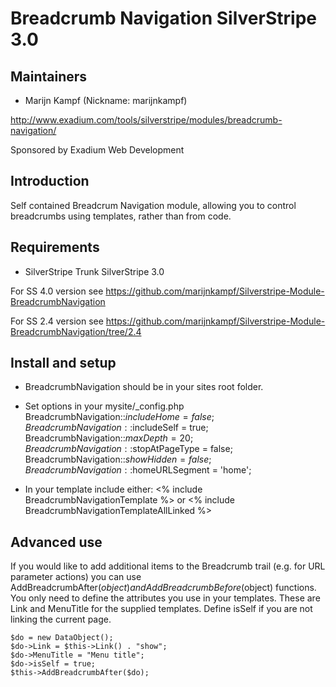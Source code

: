 # Breadcrumb Navigation SilverStripe 3.0

## Maintainers

 * Marijn Kampf (Nickname: marijnkampf)
  <marijn at exadium dot com>
   
   http://www.exadium.com/tools/silverstripe/modules/breadcrumb-navigation/
   
   Sponsored by Exadium Web Development
   
## Introduction

Self contained Breadcrum Navigation module, allowing you to control breadcrumbs using templates, rather than from code.

## Requirements

 * SilverStripe Trunk SilverStripe 3.0
 
For SS 4.0 version see https://github.com/marijnkampf/Silverstripe-Module-BreadcrumbNavigation

For SS 2.4 version see https://github.com/marijnkampf/Silverstripe-Module-BreadcrumbNavigation/tree/2.4 

## Install and setup

 * BreadcrumbNavigation should be in your sites root folder.
 * Set options in your mysite/_config.php
			BreadcrumbNavigation::$includeHome = false;
			BreadcrumbNavigation::$includeSelf = true;
			BreadcrumbNavigation::$maxDepth = 20;
			BreadcrumbNavigation::$stopAtPageType = false;
			BreadcrumbNavigation::$showHidden = false;
			BreadcrumbNavigation::$homeURLSegment = 'home';
 
 * In your template include either:
    <% include BreadcrumbNavigationTemplate %>
   or
    <% include BreadcrumbNavigationTemplateAllLinked %>
    
## Advanced use
If you would like to add additional items to the Breadcrumb trail (e.g. for URL parameter actions) you can use AddBreadcrumbAfter($object) and AddBreadcrumbBefore($object) functions. 
You only need to define the attributes you use in your templates. These are Link and MenuTitle for the supplied templates. 
Define isSelf if you are not linking the current page.

	$do = new DataObject();
	$do->Link = $this->Link() . "show";
	$do->MenuTitle = "Menu title";
	$do->isSelf = true;
	$this->AddBreadcrumbAfter($do);

